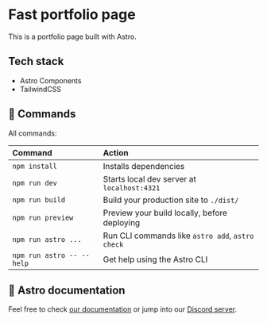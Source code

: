 # Fast portfolio page

This is a portfolio page built with Astro.

## Tech stack

- Astro Components
- TailwindCSS

## 🧞 Commands

All commands:

| Command                   | Action                                           |
| :------------------------ | :----------------------------------------------- |
| `npm install`             | Installs dependencies                            |
| `npm run dev`             | Starts local dev server at `localhost:4321`      |
| `npm run build`           | Build your production site to `./dist/`          |
| `npm run preview`         | Preview your build locally, before deploying     |
| `npm run astro ...`       | Run CLI commands like `astro add`, `astro check` |
| `npm run astro -- --help` | Get help using the Astro CLI                     |


## 👀 Astro documentation

Feel free to check [our documentation](https://docs.astro.build) or jump into our [Discord server](https://astro.build/chat).
